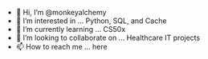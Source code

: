 - 👋 Hi, I’m @monkeyalchemy
- 👀 I’m interested in ... Python, SQL, and Cache
- 🌱 I’m currently learning ... CS50x
- 💞️ I’m looking to collaborate on ... Healthcare IT projects
- 📫 How to reach me ... here

<!---
monkeyalchemy/monkeyalchemy is a ✨ special ✨ repository because its `README.md` (this file) appears on your GitHub profile.
You can click the Preview link to take a look at your changes.
--->
